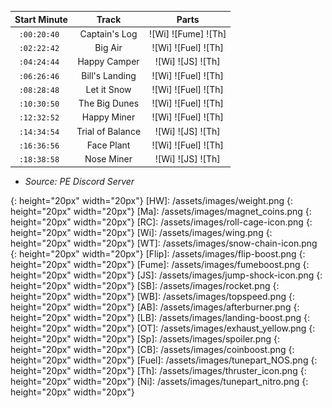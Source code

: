Start Minute | Track | Parts  
:--: | :--: | :--:   
`:00:20:40 ` | Captain's Log   | ![Wi] ![Fume] ![Th]  
`:02:22:42 ` | Big Air  | ![Wi] ![Fuel] ![Th]  
`:04:24:44 ` | Happy Camper  | ![Wi] ![JS] ![Th]  
`:06:26:46 ` | Bill's Landing  | ![Wi] ![Fuel] ![Th]  
`:08:28:48 ` | Let it Snow  | ![Wi] ![Fuel] ![Th]  
`:10:30:50 ` | The Big Dunes  | ![Wi] ![Fuel] ![Th]  
`:12:32:52 ` | Happy Miner  | ![Wi] ![Fuel] ![Th]  
`:14:34:54 ` | Trial of Balance  | ![Wi] ![JS] ![Th]  
`:16:36:56 ` | Face Plant  | ![Wi] ![Fuel] ![Th]  
`:18:38:58 ` | Nose Miner  | ![Wi] ![JS] ![Th]  

 - *Source: PE Discord Server*


[AC]: /assets/images/aircontrol.png
{: height="20px" width="20px"}
[HW]: /assets/images/weight.png
{: height="20px" width="20px"}
[Ma]: /assets/images/magnet_coins.png
{: height="20px" width="20px"}
[RC]: /assets/images/roll-cage-icon.png
{: height="20px" width="20px"}
[Wi]: /assets/images/wing.png
{: height="20px" width="20px"}
[WT]: /assets/images/snow-chain-icon.png
{: height="20px" width="20px"}
[Flip]: /assets/images/flip-boost.png
{: height="20px" width="20px"}
[Fume]: /assets/images/fumeboost.png
{: height="20px" width="20px"}
[JS]: /assets/images/jump-shock-icon.png
{: height="20px" width="20px"}
[SB]: /assets/images/rocket.png
{: height="20px" width="20px"}
[WB]: /assets/images/topspeed.png
{: height="20px" width="20px"}
[AB]: /assets/images/afterburner.png
{: height="20px" width="20px"}
[LB]: /assets/images/landing-boost.png
{: height="20px" width="20px"}
[OT]: /assets/images/exhaust_yellow.png
{: height="20px" width="20px"}
[Sp]: /assets/images/spoiler.png
{: height="20px" width="20px"}
[CB]: /assets/images/coinboost.png
{: height="20px" width="20px"}
[Fuel]: /assets/images/tunepart_NOS.png
{: height="20px" width="20px"}
[Th]: /assets/images/thruster_icon.png
{: height="20px" width="20px"}
[Ni]: /assets/images/tunepart_nitro.png
{: height="20px" width="20px"}

